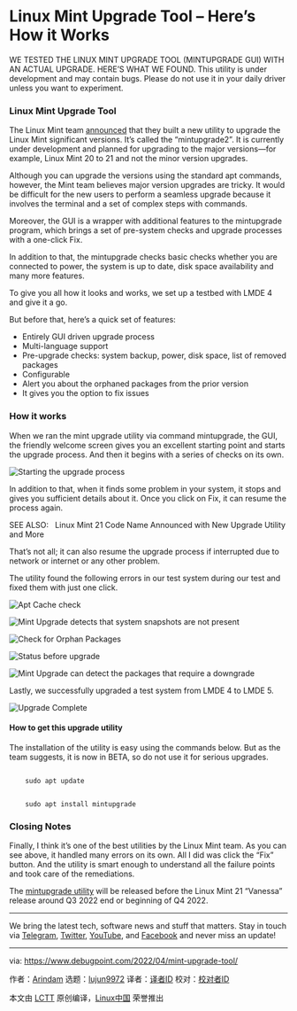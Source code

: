 [#]: subject: "Linux Mint Upgrade Tool – Here’s How it Works"
[#]: via: "https://www.debugpoint.com/2022/04/mint-upgrade-tool/"
[#]: author: "Arindam https://www.debugpoint.com/author/admin1/"
[#]: collector: "lujun9972"
[#]: translator: "geekpi"
[#]: reviewer: " "
[#]: publisher: " "
[#]: url: " "

Linux Mint Upgrade Tool – Here’s How it Works
======
WE TESTED THE LINUX MINT UPGRADE TOOL (MINTUPGRADE GUI) WITH AN ACTUAL
UPGRADE. HERE’S WHAT WE FOUND.
This utility is under development and may contain bugs. Please do not use it in your daily driver unless you want to experiment.

### Linux Mint Upgrade Tool

The Linux Mint team [announced][1] that they built a new utility to upgrade the Linux Mint significant versions. It’s called the “mintupgrade2”. It is currently under development and planned for upgrading to the major versions—for example, Linux Mint 20 to 21 and not the minor version upgrades.

Although you can upgrade the versions using the standard apt commands, however, the Mint team believes major version upgrades are tricky. It would be difficult for the new users to perform a seamless upgrade because it involves the terminal and a set of complex steps with commands.

Moreover, the GUI is a wrapper with additional features to the mintupgrade program, which brings a set of pre-system checks and upgrade processes with a one-click Fix.

In addition to that, the mintupgrade checks basic checks whether you are connected to power, the system is up to date, disk space availability and many more features.

To give you all how it looks and works, we set up a testbed with LMDE 4 and give it a go.

But before that, here’s a quick set of features:

  * Entirely GUI driven upgrade process
  * Multi-language support
  * Pre-upgrade checks: system backup, power, disk space, list of removed packages
  * Configurable
  * Alert you about the orphaned packages from the prior version
  * It gives you the option to fix issues



### How it works

When we ran the mint upgrade utility via command mintupgrade, the GUI, the friendly welcome screen gives you an excellent starting point and starts the upgrade process. And then it begins with a series of checks on its own.

![Starting the upgrade process][2]

In addition to that, when it finds some problem in your system, it stops and gives you sufficient details about it. Once you click on Fix, it can resume the process again.

[][1]

SEE ALSO:   Linux Mint 21 Code Name Announced with New Upgrade Utility and More

That’s not all; it can also resume the upgrade process if interrupted due to network or internet or any other problem.

The utility found the following errors in our test system during our test and fixed them with just one click.

![Apt Cache check][3]

![Mint Upgrade detects that system snapshots are not present][4]

![Check for Orphan Packages][5]

![Status before upgrade][6]

![Mint Upgrade can detect the packages that require a downgrade][7]

Lastly, we successfully upgraded a test system from LMDE 4 to LMDE 5.

![Upgrade Complete][8]

#### How to get this upgrade utility

The installation of the utility is easy using the commands below. But as the team suggests, it is now in BETA, so do not use it for serious upgrades.

```

    sudo apt update

```

```

    sudo apt install mintupgrade

```

### Closing Notes

Finally, I think it’s one of the best utilities by the Linux Mint team. As you can see above, it handled many errors on its own. All I did was click the “Fix” button. And the utility is smart enough to understand all the failure points and took care of the remediations.

The [mintupgrade utility][9] will be released before the Linux Mint 21 “Vanessa” release around Q3 2022 end or beginning of Q4 2022.

* * *

We bring the latest tech, software news and stuff that matters. Stay in touch via [Telegram][10], [Twitter][11], [YouTube][12], and [Facebook][13] and never miss an update!

--------------------------------------------------------------------------------

via: https://www.debugpoint.com/2022/04/mint-upgrade-tool/

作者：[Arindam][a]
选题：[lujun9972][b]
译者：[译者ID](https://github.com/译者ID)
校对：[校对者ID](https://github.com/校对者ID)

本文由 [LCTT](https://github.com/LCTT/TranslateProject) 原创编译，[Linux中国](https://linux.cn/) 荣誉推出

[a]: https://www.debugpoint.com/author/admin1/
[b]: https://github.com/lujun9972
[1]: https://www.debugpoint.com/2022/04/linux-mint-21-announcement/
[2]: https://www.debugpoint.com/wp-content/uploads/2022/04/Starting-the-upgrade-process.jpg
[3]: https://www.debugpoint.com/wp-content/uploads/2022/04/Apt-Cache-check-1024x521.jpg
[4]: https://www.debugpoint.com/wp-content/uploads/2022/04/Mint-Upgrade-detects-that-system-snapshots-not-present-1024x522.jpg
[5]: https://www.debugpoint.com/wp-content/uploads/2022/04/Check-for-Orphan-Packages-1024x522.jpg
[6]: https://www.debugpoint.com/wp-content/uploads/2022/04/Status-before-upgrade-1024x528.jpg
[7]: https://www.debugpoint.com/wp-content/uploads/2022/04/Mint-Upgrade-can-detect-the-packages-require-downgrade-1024x612.jpg
[8]: https://www.debugpoint.com/wp-content/uploads/2022/04/Upgrade-Complete-1024x612.jpg
[9]: https://github.com/linuxmint/mintupgrade
[10]: https://t.me/debugpoint
[11]: https://twitter.com/DebugPoint
[12]: https://www.youtube.com/c/debugpoint?sub_confirmation=1
[13]: https://facebook.com/DebugPoint
